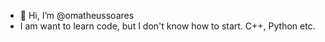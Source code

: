 - 👋 Hi, I’m @omatheussoares
- I am want to learn code, but I don't know how to start. C++, Python etc.
  
